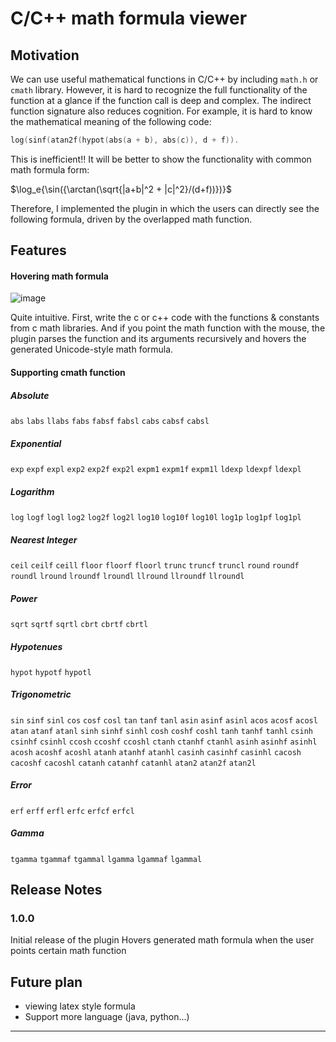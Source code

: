 # C/C++ math formula viewer


## Motivation

We can use useful mathematical functions in C/C++ by including `math.h` or `cmath` library. However, it is hard to recognize the full functionality of the function at a glance if the function call is deep and complex. The indirect function signature also reduces cognition.  For example, it is hard to know the mathematical meaning of the following code:
```c
log(sinf(atan2f(hypot(abs(a + b), abs(c)), d + f)).
``` 
This is inefficient!!
It will be better to show the functionality with common math formula form:

$\log_e{\sin({\arctan(\sqrt{|a+b|^2 + |c|^2}/(d+f))})}$

Therefore, I implemented the plugin in which the users can directly see the following formula, driven by the overlapped math function.

## Features

#### Hovering math formula

![image](https://github.com/jeonhyun97/c_math_viewer/blob/master/images/demo.gif)

Quite intuitive. 
First, write the c or c++ code with the functions & constants from c math libraries. And if you point the math function with the mouse, the plugin parses the function and its arguments recursively and hovers the generated Unicode-style math formula. 

#### Supporting cmath function

##### Absolute
`abs` `labs` `llabs` `fabs` `fabsf` `fabsl` `cabs` `cabsf` `cabsl` 
##### Exponential
`exp` `expf` `expl` `exp2` `exp2f` `exp2l` `expm1` `expm1f` `expm1l`
`ldexp` `ldexpf` `ldexpl`
##### Logarithm
`log` `logf` `logl` `log2` `log2f` `log2l` `log10` `log10f` `log10l`
`log1p` `log1pf` `log1pl`
##### Nearest Integer
`ceil` `ceilf` `ceill` `floor` `floorf` `floorl` `trunc` `truncf` `truncl`
`round` `roundf` `roundl` `lround` `lroundf` `lroundl` `llround` `llroundf` `llroundl` 
##### Power
`sqrt` `sqrtf` `sqrtl` `cbrt` `cbrtf` `cbrtl`
##### Hypotenues
`hypot` `hypotf` `hypotl`
##### Trigonometric
`sin` `sinf` `sinl` `cos` `cosf` `cosl` `tan` `tanf` `tanl`
`asin` `asinf` `asinl` `acos` `acosf` `acosl` `atan` `atanf` `atanl`
`sinh` `sinhf` `sinhl` `cosh` `coshf` `coshl` `tanh` `tanhf` `tanhl`
`csinh` `csinhf` `csinhl` `ccosh` `ccoshf` `ccoshl` `ctanh` `ctanhf` `ctanhl`
`asinh` `asinhf` `asinhl` `acosh` `acoshf` `acoshl` `atanh` `atanhf` `atanhl`
`casinh` `casinhf` `casinhl` `cacosh` `cacoshf` `cacoshl` `catanh` `catanhf` `catanhl`
`atan2` `atan2f` `atan2l`
##### Error
`erf` `erff` `erfl` `erfc` `erfcf` `erfcl`
##### Gamma
`tgamma` `tgammaf` `tgammal` `lgamma` `lgammaf` `lgammal`



## Release Notes


### 1.0.0

Initial release of the plugin
Hovers generated math formula when the user points certain math function


## Future plan

- viewing latex style formula
- Support more language (java, python...)

----------------------------------------------------------------------------

<!--
## Requirements

If you have any requirements or dependencies, add a section describing those and how to install and configure them.

## Extension Settings

Include if your extension adds any VS Code settings through the `contributes.configuration` extension point.

For example:

This extension contributes the following settings:

* `myExtension.enable`: enable/disable this extension
* `myExtension.thing`: set to `blah` to do something
*/

-->
